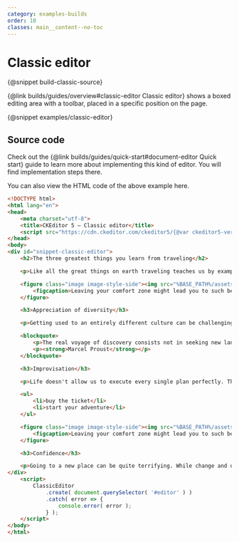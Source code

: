 ```yaml
---
category: examples-builds
order: 10
classes: main__content--no-toc
---
```


# Classic editor

{@snippet build-classic-source}

{@link builds/guides/overview#classic-editor Classic editor} shows a boxed editing area with a toolbar, placed in a specific position on the page.

{@snippet examples/classic-editor}

## Source code

Check out the {@link builds/guides/quick-start#document-editor Quick start} guide to learn more about implementing this kind of editor. You will find implementation steps there.

You can also view the HTML code of the above example here.

```html
<!DOCTYPE html>
<html lang="en">
<head>
	<meta charset="utf-8">
	<title>CKEditor 5 – Classic editor</title>
	<script src="https://cdn.ckeditor.com/ckeditor5/{@var ckeditor5-version}/classic/ckeditor.js"></script>
</head>
<body>
<div id="snippet-classic-editor">
	<h2>The three greatest things you learn from traveling</h2>

	<p>Like all the great things on earth traveling teaches us by example. Here are some of the most precious lessons I’ve learned over the years of traveling.</p>

	<figure class="image image-style-side"><img src="%BASE_PATH%/assets/img/volcano.jpg" srcset="%BASE_PATH%/assets/img/volcano.jpg, %BASE_PATH%/assets/img/volcano_2x.jpg 2x" alt="A lone wanderer looking at Mount Bromo volcano in Indonesia.">
		<figcaption>Leaving your comfort zone might lead you to such beautiful sceneries like this one.</figcaption>
	</figure>

	<h3>Appreciation of diversity</h3>

	<p>Getting used to an entirely different culture can be challenging. While it’s also nice to learn about cultures online or from books, nothing comes close to experiencing cultural diversity in person. You learn to appreciate each and every single one of the differences while you become more culturally fluid.</p>

	<blockquote>
		<p>The real voyage of discovery consists not in seeking new landscapes, but having new eyes.</p>
		<p><strong>Marcel Proust</strong></p>
	</blockquote>

	<h3>Improvisation</h3>

	<p>Life doesn't allow us to execute every single plan perfectly. This especially seems to be the case when you travel. You plan it down to every minute with a big checklist; but when it comes to executing it, something always comes up and you’re left with your improvising skills. You learn to adapt as you go. Here’s how my travel checklist looks now:</p>

	<ul>
		<li>buy the ticket</li>
		<li>start your adventure</li>
	</ul>

	<figure class="image image-style-side"><img src="%BASE_PATH%/assets/img/umbrellas.jpg" srcset="%BASE_PATH%/assets/img/umbrellas.jpg, %BASE_PATH%/assets/img/umbrellas_2x.jpg 2x" alt="Three Monks walking on ancient temple.">
		<figcaption>Leaving your comfort zone might lead you to such beautiful sceneries like this one.</figcaption>
	</figure>

	<h3>Confidence</h3>

	<p>Going to a new place can be quite terrifying. While change and uncertainty makes us scared, traveling teaches us how ridiculous it is to be afraid of something before it happens. The moment you face your fear and see there was nothing to be afraid of, is the moment you discover bliss.</p>
</div>
	<script>
		ClassicEditor
			.create( document.querySelector( '#editor' ) )
			.catch( error => {
				console.error( error );
			} );
	</script>
</body>
</html>
```

